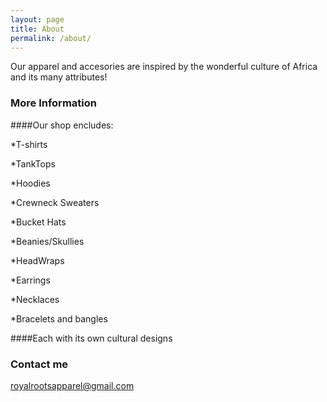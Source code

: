 ```yaml
---
layout: page
title: About
permalink: /about/
---
```


Our apparel and accesories are inspired by the wonderful culture of Africa and its many attributes!

### More Information

####Our shop encludes:
<p>*T-shirts
<p>*TankTops
<p>*Hoodies
<p>*Crewneck Sweaters
<p>*Bucket Hats
<p>*Beanies/Skullies
<p>*HeadWraps
<p>*Earrings
<p>*Necklaces
<p>*Bracelets and bangles

####Each with its own cultural designs
### Contact me

[royalrootsapparel@gmail.com](mailto:email@domain.com)
